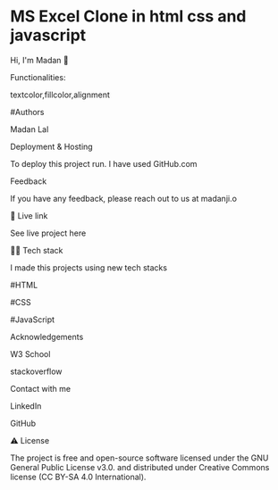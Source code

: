 # MS Excel Clone in html css and javascript 

Hi, I'm Madan 👋



Functionalities:

textcolor,fillcolor,alignment

#Authors

Madan Lal

Deployment & Hosting

To deploy this project run. I have used GitHub.com

Feedback

If you have any feedback, please reach out to us at madanji.o

🌟 Live link

See live project here

👨‍💻 Tech stack

I made this projects using new tech stacks

#HTML

#CSS

#JavaScript

Acknowledgements

W3 School

stackoverflow

Contact with me

LinkedIn

GitHub

⚠️ License

The project is free and open-source software licensed under the GNU General Public License v3.0. and distributed under Creative Commons license (CC BY-SA 4.0 International).
